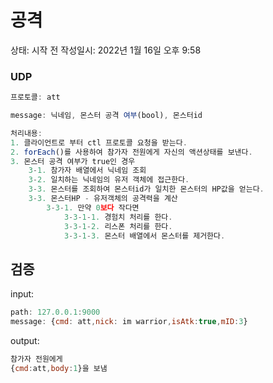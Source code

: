 # 공격

상태: 시작 전
작성일시: 2022년 1월 16일 오후 9:58

### UDP

```jsx
프로토콜: att

message: 닉네임, 몬스터 공격 여부(bool), 몬스터id

처리내용:
1. 클라이언트로 부터 ctl 프로토콜 요청을 받는다.
2. forEach()를 사용하여 참가자 전원에게 자신의 액션상태를 보낸다.
3. 몬스터 공격 여부가 true인 경우
	3-1. 참가자 배열에서 닉네임 조회
	3-2. 일치하는 닉네임의 유저 객체에 접근한다.
	3-3. 몬스터를 조회하여 몬스터id가 일치한 몬스터의 HP값을 얻는다.
	3-3. 몬스터HP - 유저객체의 공격력을 계산
		3-3-1. 만약 0보다 작다면 
			3-3-1-1. 경험치 처리를 한다.
			3-3-1-2. 리스폰 처리를 한다.
			3-3-1-3. 몬스터 배열에서 몬스터를 제거한다.
```

## 검증

input:

```jsx
path: 127.0.0.1:9000
message: {cmd: att,nick: im warrior,isAtk:true,mID:3}
```

output: 

```jsx
참가자 전원에게
{cmd:att,body:1}을 보냄
```
